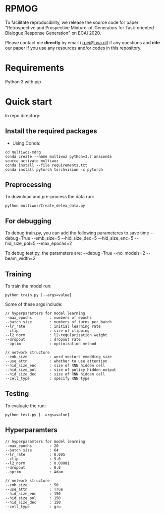 # RPMOG

To facilitate reproducibility, we release the source code for paper "Retrospective and Prospective Mixture-of-Generators for Task-oriented Dialogue Response Generation" on ECAI 2020.

Please contact me **directly** by email (j.pei@uva.nl) if any questions and **cite** our paper if you use any resources and/or codes in this repository. 

# Requirements
Python 3 with pip

# Quick start
In repo directory:

## Install the required packages
- Using Conda:
```console
cd multiwoz-mdrg
conda create --name multiwoz python=3.7 anaconda
source activate multiwoz
conda install --file requirements.txt 
conda install pytorch torchvision -c pytorch
```  

## Preprocessing
To download and pre-process the data run:

```python multiwoz/Create_delex_data.py```

## For debugging
To debug train.py, you can add the following parameteres to save time
--debug=True --emb_size=5 --hid_size_dec=5 --hid_size_enc=5 --hid_size_pol=5 --max_epochs=2

To debug test.py, the parameters are:
--debug=True --no_models=2 --beam_width=2

## Training
To train the model run:

```python train.py [--args=value]```

Some of these args include:

```
// hyperparamters for model learning
--max_epochs        : numbers of epochs
--batch_size        : numbers of turns per batch
--lr_rate           : initial learning rate
--clip              : size of clipping
--l2_norm           : l2-regularization weight
--dropout           : dropout rate
--optim             : optimization method

// network structure
--emb_size          : word vectors emedding size
--use_attn          : whether to use attention
--hid_size_enc      : size of RNN hidden cell
--hid_size_pol      : size of policy hidden output
--hid_size_dec      : size of RNN hidden cell
--cell_type         : specify RNN type
```

## Testing
To evaluate the run:

```python test.py [--args=value]```

## Hyperparamters
```
// hyperparamters for model learning
--max_epochs        : 20
--batch_size        : 64
--lr_rate           : 0.005
--clip              : 5.0
--l2_norm           : 0.00001
--dropout           : 0.0
--optim             : Adam

// network structure
--emb_size          : 50
--use_attn          : True
--hid_size_enc      : 150
--hid_size_pol      : 150
--hid_size_dec      : 150
--cell_type         : gru
```
